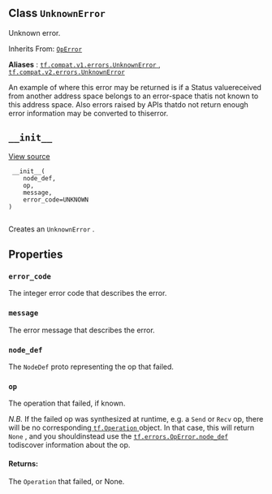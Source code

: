 

## Class  `UnknownError` 
Unknown error.

Inherits From: [ `OpError` ](https://tensorflow.google.cn/api_docs/python/tf/errors/OpError)

**Aliases** : [ `tf.compat.v1.errors.UnknownError` ](/api_docs/python/tf/errors/UnknownError), [ `tf.compat.v2.errors.UnknownError` ](/api_docs/python/tf/errors/UnknownError)

An example of where this error may be returned is if a Status valuereceived from another address space belongs to an error-space thatis not known to this address space. Also errors raised by APIs thatdo not return enough error information may be converted to thiserror.

##  `__init__` 
[View source](https://github.com/tensorflow/tensorflow/blob/r2.0/tensorflow/python/framework/errors_impl.py#L246-L248)

```
 __init__(
    node_def,
    op,
    message,
    error_code=UNKNOWN
)
 
```

Creates an  `UnknownError` .

## Properties


###  `error_code` 
The integer error code that describes the error.

###  `message` 
The error message that describes the error.

###  `node_def` 
The  `NodeDef`  proto representing the op that failed.

###  `op` 
The operation that failed, if known.

*N.B.* If the failed op was synthesized at runtime, e.g. a  `Send` or  `Recv`  op, there will be no corresponding[ `tf.Operation` ](https://tensorflow.google.cn/api_docs/python/tf/Operation)object.  In that case, this will return  `None` , and you shouldinstead use the [ `tf.errors.OpError.node_def` ](https://tensorflow.google.cn/api_docs/python/tf/errors/OpError#node_def) todiscover information about the op.

#### Returns:
The  `Operation`  that failed, or None.

